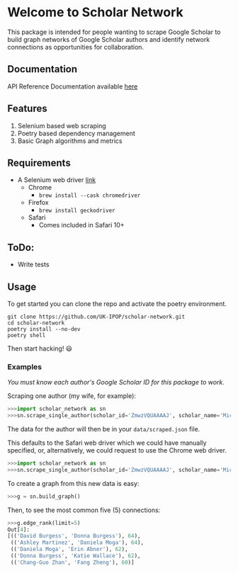 # Welcome to Scholar Network

This package is intended for people wanting to scrape Google Scholar
to build graph networks of Google Scholar authors and identify network
connections as opportunities for collaboration.

## Documentation

API Reference Documentation available [here](https://uk-ipop.github.io/scholar-network/)

## Features

1. Selenium based web scraping
2. Poetry based dependency management
3. Basic Graph algorithms and metrics

## Requirements

- A Selenium web driver [link](https://selenium-python.readthedocs.io/installation.html#drivers)
  - Chrome 
    - `brew install --cask chromedriver`
  - Firefox
    - `brew install geckodriver`
  - Safari
    - Comes included in Safari 10+

## ToDo:

- Write tests

## Usage

To get started you can clone the repo and activate the poetry environment.

```
git clone https://github.com/UK-IPOP/scholar-network.git
cd scholar-network
poetry install --no-dev
poetry shell
```

Then start hacking! 😃

### Examples

_You must know each author's Google Scholar ID for this package to work._

Scraping one author (my wife, for example):

```python
>>>import scholar_network as sn
>>>sn.scrape_single_author(scholar_id='ZmwzVQUAAAAJ', scholar_name='Michelle Duong')
```

The data for the author will then be in your `data/scraped.json` file.

This defaults to the Safari web driver which we could have manually specified, or, alternatively, 
we could request to use the Chrome web driver.

```python
>>>import scholar_network as sn
>>>sn.scrape_single_author(scholar_id='ZmwzVQUAAAAJ', scholar_name='Michelle Duong', driver='chrome')
```

To create a graph from this new data is easy:
```python
>>>g = sn.build_graph()
```

Then, to see the most common five (5) connections:
```python
>>>g.edge_rank(limit=5)
Out[4]:
[(('David Burgess', 'Donna Burgess'), 64),
 (('Ashley Martinez', 'Daniela Moga'), 64),
 (('Daniela Moga', 'Erin Abner'), 62),
 (('Donna Burgess', 'Katie Wallace'), 62),
 (('Chang-Guo Zhan', 'Fang Zheng'), 60)]
```
